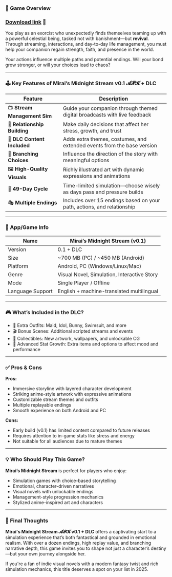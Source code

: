 ### 🔑 Game Overview

### [Download link](https://mirais-midnight-stream.apkrabi.com/) 🔗

You play as an exorcist who unexpectedly finds themselves teaming up with a powerful celestial being, tasked not with banishment—but **revival**. Through streaming, interactions, and day-to-day life management, you must help your companion regain strength, faith, and presence in the world.

Your actions influence multiple paths and potential endings. Will your bond grow stronger, or will your choices lead to chaos?

---

### 🕹️ Key Features of Mirai’s Midnight Stream v0.1 𝓐𝓟𝓚 + DLC

| Feature                      | Description                                                               |
| ---------------------------- | ------------------------------------------------------------------------- |
| 📺 **Stream Management Sim** | Guide your companion through themed digital broadcasts with live feedback |
| 💬 **Relationship Building** | Make daily decisions that affect her stress, growth, and trust            |
| 🌟 **DLC Content Included**  | Adds extra themes, costumes, and extended events from the base version    |
| 🔀 **Branching Choices**     | Influence the direction of the story with meaningful options              |
| 🖼️ **High-Quality Visuals** | Richly illustrated art with dynamic expressions and animations            |
| 📆 **49-Day Cycle**          | Time-limited simulation—choose wisely as days pass and pressure builds    |
| 🎭 **Multiple Endings**      | Includes over 15 endings based on your path, actions, and relationship    |

---

### 📱 App/Game Info

| Name             | Mirai’s Midnight Stream (v0.1)              |
| ---------------- | ------------------------------------------- |
| Version          | 0.1 + DLC                                   |
| Size             | \~700 MB (PC) / \~450 MB (Android)          |
| Platform         | Android, PC (Windows/Linux/Mac)             |
| Genre            | Visual Novel, Simulation, Interactive Story |
| Mode             | Single Player / Offline                     |
| Language Support | English + machine-translated multilingual   |

---

### 🎮 What’s Included in the DLC?

* 👘 Extra Outfits: Maid, Idol, Bunny, Swimsuit, and more
* 🎬 Bonus Scenes: Additional scripted streams and events
* 🎁 Collectibles: New artwork, wallpapers, and unlockable CG
* 🧠 Advanced Stat Growth: Extra items and options to affect mood and performance

---

### ✅ Pros & Cons

**Pros:**

* Immersive storyline with layered character development
* Striking anime-style artwork with expressive animations
* Customizable stream themes and outfits
* Multiple replayable endings
* Smooth experience on both Android and PC

**Cons:**

* Early build (v0.1) has limited content compared to future releases
* Requires attention to in-game stats like stress and energy
* Not suitable for all audiences due to mature themes

---

### 💡 Who Should Play This Game?

**Mirai’s Midnight Stream** is perfect for players who enjoy:

* Simulation games with choice-based storytelling
* Emotional, character-driven narratives
* Visual novels with unlockable endings
* Management-style progression mechanics
* Stylized anime-inspired art and characters

---

### 📝 Final Thoughts

**Mirai's Midnight Stream 𝓐𝓟𝓚 v0.1 + DLC** offers a captivating start to a simulation experience that’s both fantastical and grounded in emotional realism. With over a dozen endings, high replay value, and branching narrative depth, this game invites you to shape not just a character’s destiny—but your own journey alongside her.

If you're a fan of indie visual novels with a modern fantasy twist and rich simulation mechanics, this title deserves a spot on your list in 2025.


